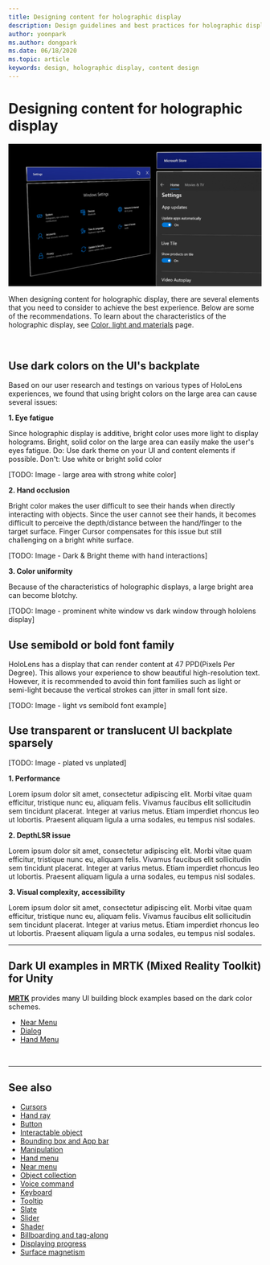 ```yaml
---
title: Designing content for holographic display
description: Design guidelines and best practices for holographic display
author: yoonpark
ms.author: dongpark
ms.date: 06/18/2020
ms.topic: article
keywords: design, holographic display, content design
---
```

# Designing content for holographic display

![Ulnar side hand location](images/UX/UX_Hero_DarkTheme.jpg)

When designing content for holographic display, there are several elements that you need to consider to achieve the best experience. Below are some of the recommendations. To learn about the characteristics of the holographic display, see [Color, light and materials](color,-light-and-materials.md) page.

<br>

## Use dark colors on the UI's backplate
Based on our user research and testings on various types of HoloLens experiences, we found that using bright colors on the large area can cause several issues:

**1. Eye fatigue** 

Since holographic display is additive, bright color uses more light to display holograms. Bright, solid color on the large area can easily make the user's eyes fatigue. 
Do: Use dark theme on your UI and content elements if possible.
Don't: Use white or bright solid color

[TODO: Image - large area with strong white color]

**2. Hand occlusion** 

Bright color makes the user difficult to see their hands when directly interacting with objects. Since the user cannot see their hands, it becomes difficult to perceive the depth/distance between the hand/finger to the target surface. Finger Cursor compensates for this issue but still challenging on a bright white surface.

[TODO: Image - Dark & Bright theme with hand interactions]

**3. Color uniformity**

Because of the characteristics of holographic displays, a large bright area can become blotchy. 

[TODO: Image - prominent white window vs dark window through hololens display]

## Use semibold or bold font family

HoloLens has a display that can render content at 47 PPD(Pixels Per Degree). This allows your experience to show beautiful high-resolution text. However, it is recommended to avoid thin font families such as light or semi-light because the vertical strokes can jitter in small font size.

[TODO: Image - light vs semibold font example]


## Use transparent or translucent UI backplate sparsely
[TODO: Image - plated vs unplated]

**1. Performance**

Lorem ipsum dolor sit amet, consectetur adipiscing elit. Morbi vitae quam efficitur, tristique nunc eu, aliquam felis. Vivamus faucibus elit sollicitudin sem tincidunt placerat. Integer at varius metus. Etiam imperdiet rhoncus leo ut lobortis. Praesent aliquam ligula a urna sodales, eu tempus nisl sodales. 

**2. DepthLSR issue**

Lorem ipsum dolor sit amet, consectetur adipiscing elit. Morbi vitae quam efficitur, tristique nunc eu, aliquam felis. Vivamus faucibus elit sollicitudin sem tincidunt placerat. Integer at varius metus. Etiam imperdiet rhoncus leo ut lobortis. Praesent aliquam ligula a urna sodales, eu tempus nisl sodales. 

**3. Visual complexity, accessibility**

Lorem ipsum dolor sit amet, consectetur adipiscing elit. Morbi vitae quam efficitur, tristique nunc eu, aliquam felis. Vivamus faucibus elit sollicitudin sem tincidunt placerat. Integer at varius metus. Etiam imperdiet rhoncus leo ut lobortis. Praesent aliquam ligula a urna sodales, eu tempus nisl sodales. 


---

## Dark UI examples in MRTK (Mixed Reality Toolkit) for Unity
**[MRTK](https://github.com/Microsoft/MixedRealityToolkit-Unity)** provides many UI building block examples based on the dark color schemes.

* [Near Menu](https://microsoft.github.io/MixedRealityToolkit-Unity/Documentation/README_NearMenu.html)
* [Dialog](https://microsoft.github.io/MixedRealityToolkit-Unity/Assets/MRTK/SDK/Experimental/Dialog/README_Dialog.html)
* [Hand Menu](https://microsoft.github.io/MixedRealityToolkit-Unity/Documentation/README_HandMenu.html)


<br>

---


## See also

* [Cursors](cursors.md)
* [Hand ray](point-and-commit.md)
* [Button](button.md)
* [Interactable object](interactable-object.md)
* [Bounding box and App bar](app-bar-and-bounding-box.md)
* [Manipulation](direct-manipulation.md)
* [Hand menu](hand-menu.md)
* [Near menu](near-menu.md)
* [Object collection](object-collection.md)
* [Voice command](voice-input.md)
* [Keyboard](keyboard.md)
* [Tooltip](tooltip.md)
* [Slate](slate.md)
* [Slider](slider.md)
* [Shader](shader.md)
* [Billboarding and tag-along](billboarding-and-tag-along.md)
* [Displaying progress](progress.md)
* [Surface magnetism](surface-magnetism.md)
